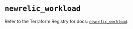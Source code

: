 # `newrelic_workload`

Refer to the Terraform Registry for docs: [`newrelic_workload`](https://registry.terraform.io/providers/newrelic/newrelic/3.61.3/docs/resources/workload).
